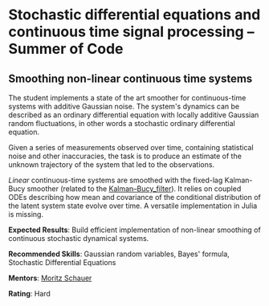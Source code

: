 
# Stochastic differential equations and continuous time signal processing – Summer of Code

## Smoothing non-linear continuous time systems

The student implements a state of the art smoother for continuous-time systems with
additive Gaussian noise. The system's dynamics can be described as
an ordinary differential equation with locally additive Gaussian random fluctuations,
in other words a stochastic ordinary differential equation.

Given a series of measurements observed over time, containing statistical noise
and other inaccuracies, the task is to produce an estimate of the unknown trajectory of the system that led to
the observations.

*Linear* continuous-time systems are smoothed with the fixed-lag Kalman-Bucy smoother (related to the [Kalman–Bucy_filter](https://en.wikipedia.org/wiki/Kalman_filter#Kalman–Bucy_filter)). It relies on coupled ODEs describing how mean and covariance of the conditional distribution of the latent system state evolve over time. A versatile implementation in Julia is missing.

**Expected Results**: Build efficient implementation of non-linear smoothing of continuous stochastic dynamical systems.

**Recommended Skills**: Gaussian random variables, Bayes' formula, Stochastic Differential Equations

**Mentors**: [Moritz Schauer](https://github.com/mschauer)

**Rating**: Hard
